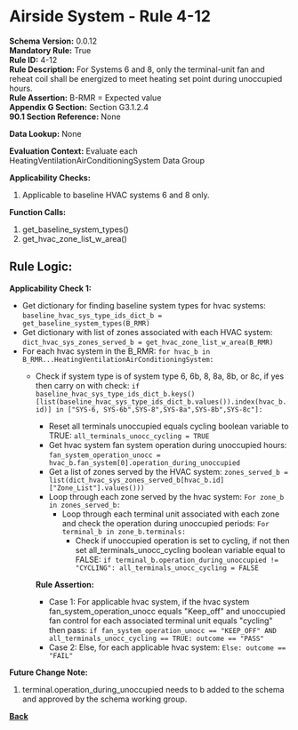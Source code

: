 # Airside System - Rule 4-12
**Schema Version:** 0.0.12  
**Mandatory Rule:** True  
**Rule ID:** 4-12  
**Rule Description:** For Systems 6 and 8, only the terminal-unit fan and reheat coil shall be energized to meet heating set point during unoccupied hours.  
**Rule Assertion:** B-RMR = Expected value   
**Appendix G Section:** Section G3.1.2.4      
**90.1 Section Reference:** None  

**Data Lookup:** None  

**Evaluation Context:** Evaluate each HeatingVentilationAirConditioningSystem Data Group

**Applicability Checks:** 

1. Applicable to baseline HVAC systems 6 and 8 only. 

**Function Calls:**  

1. get_baseline_system_types()  
2. get_hvac_zone_list_w_area()  

## Rule Logic:  
**Applicability Check 1:**  
- Get dictionary for finding baseline system types for hvac systems: `baseline_hvac_sys_type_ids_dict_b = get_baseline_system_types(B_RMR)`
- Get dictionary with list of zones associated with each HVAC system: `dict_hvac_sys_zones_served_b = get_hvac_zone_list_w_area(B_RMR)`
- For each hvac system in the B_RMR: `for hvac_b in B_RMR...HeatingVentilationAirConditioningSystem:`
    - Check if system type is of system type 6, 6b, 8, 8a, 8b, or 8c, if yes then carry on with check: `if baseline_hvac_sys_type_ids_dict_b.keys()[list(baseline_hvac_sys_type_ids_dict_b.values()).index(hvac_b.id)] in ["SYS-6, SYS-6b",SYS-8",SYS-8a",SYS-8b",SYS-8c"]:`
        - Reset all terminals unoccupied equals cycling boolean variable to TRUE: `all_terminals_unocc_cycling = TRUE`
        - Get hvac system fan system operation during unoccupied hours: `fan_system_operation_unocc = hvac_b.fan_system[0].operation_during_unoccupied`
        - Get a list of zones served by the HVAC system: `zones_served_b = list(dict_hvac_sys_zones_served_b[hvac_b.id]["Zone_List"].values()))`
        - Loop through each zone served by the hvac system: `For zone_b in zones_served_b:`
            - Loop through each terminal unit associated with each zone and check the operation during unoccupied periods: `For terminal_b in zone_b.terminals:`
                - Check if unoccupied operation is set to cycling, if not then set all_terminals_unocc_cycling boolean variable equal to FALSE: `if terminal_b.operation_during_unoccupied != "CYCLING": all_terminals_unocc_cycling = FALSE`     
        
        **Rule Assertion:**  
        - Case 1: For applicable hvac system, if the hvac system fan_system_operation_unocc equals "Keep_off" and unoccupied fan control for each associated terminal unit equals "cycling" then pass: `if fan_system_operation_unocc == "KEEP_OFF" AND all_terminals_unocc_cycling == TRUE: outcome == "PASS"`
        - Case 2: Else, for each applicable hvac system: `Else: outcome == "FAIL"`  

**Future Change Note:**
  1. terminal.operation_during_unoccupied needs to b added to the schema and approved by the schema working group.

**[Back](_toc.md)**